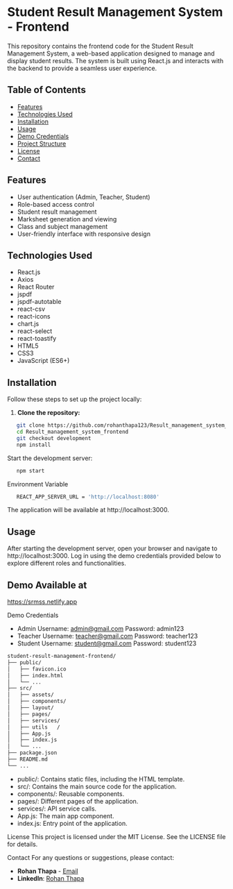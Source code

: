 # Student Result Management System - Frontend

This repository contains the frontend code for the Student Result Management System, a web-based application designed to manage and display student results. The system is built using React.js and interacts with the backend to provide a seamless user experience.

## Table of Contents

- [Features](#features)
- [Technologies Used](#technologies-used)
- [Installation](#installation)
- [Usage](#usage)
- [Demo Credentials](#demo-credentials)
- [Project Structure](#project-structure)
- [License](#license)
- [Contact](#contact)

## Features

- User authentication (Admin, Teacher, Student)
- Role-based access control
- Student result management
- Marksheet generation and viewing
- Class and subject management
- User-friendly interface with responsive design

## Technologies Used

- React.js
- Axios
- React Router
- jspdf
- jspdf-autotable
- react-csv
- react-icons
- chart.js
- react-select
- react-toastify
- HTML5
- CSS3
- JavaScript (ES6+)

## Installation

Follow these steps to set up the project locally:

1. **Clone the repository:**

```bash
   git clone https://github.com/rohanthapa123/Result_management_system_frontend
   cd Result_management_system_frontend
   git checkout development
   npm install
```

Start the development server:

```bash
   npm start
```

Environment Variable

```bash
   REACT_APP_SERVER_URL = 'http://localhost:8080'
```

The application will be available at http://localhost:3000.

## Usage

After starting the development server, open your browser and navigate to http://localhost:3000.
Log in using the demo credentials provided below to explore different roles and functionalities.

## Demo Available at

https://srmss.netlify.app

Demo Credentials

- Admin
  Username: admin@gmail.com
  Password: admin123
- Teacher
  Username: teacher@gmail.com
  Password: teacher123
- Student
  Username: student@gmail.com
  Password: student123

```bash
student-result-management-frontend/
├── public/
│   ├── favicon.ico
│   ├── index.html
│   └── ...
├── src/
│   ├── assets/
│   ├── components/
│   ├── layout/
│   ├── pages/
│   ├── services/
│   ├── utils   /
│   ├── App.js
│   ├── index.js
│   └── ...
├── package.json
├── README.md
└── ...


```

- public/: Contains static files, including the HTML template.
- src/: Contains the main source code for the application.
- components/: Reusable components.
- pages/: Different pages of the application.
- services/: API service calls.
- App.js: The main app component.
- index.js: Entry point of the application.

License
This project is licensed under the MIT License. See the LICENSE file for details.

Contact
For any questions or suggestions, please contact:

- **Rohan Thapa** - [Email](mailto:thaparohan2019@gmail.com)
- **LinkedIn**: [Rohan Thapa](https://www.linkedin.com/in/rohanthapa)
